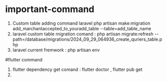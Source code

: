 # important-command
1. Custom table adding command laravel
php artisan make:migration add_marchantaccepted_to_youradd_table --table=add_table_name
2. laravel custom table migration comand : php artisan migrate:refresh --path=/database/migrations/2024_09_29_064936_create_quriers_table.php
3. laravel current fremwork : php artisan env



#flutter command

1. flutter dependency get comand : flutter doctor , flutter pub get
2. 

